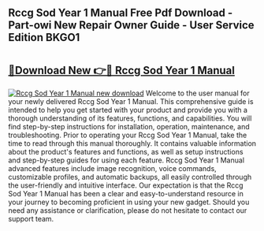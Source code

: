 ## Rccg Sod Year 1 Manual Free Pdf Download - Part-owi New Repair Owner Guide - User Service Edition BKGO1

# <h2><a href="http://cf13095.oget.top/?id=Rccg+Sod+Year+1+Manual">🔗Download New 👉🔴 Rccg Sod Year 1 Manual</a></h2>

[![Rccg Sod Year 1 Manual new download](https://i.imgur.com/5g1atiW.png)](http://cf13095.oget.top/?id=Rccg+Sod+Year+1+Manual)
Welcome to the user manual for your newly delivered Rccg Sod Year 1 Manual. This comprehensive guide is intended to help you get started with your product and provide you with a thorough understanding of its features, functions, and capabilities. You will find step-by-step instructions for installation, operation, maintenance, and troubleshooting. Prior to operating your Rccg Sod Year 1 Manual, take the time to read through this manual thoroughly. It contains valuable information about the product's features and functions, as well as setup instructions and step-by-step guides for using each feature. Rccg Sod Year 1 Manual advanced features include image recognition, voice commands, customizable profiles, and automatic backups, all easily controlled through the user-friendly and intuitive interface. Our expectation is that the Rccg Sod Year 1 Manual has been a clear and easy-to-understand resource in your journey to becoming proficient in using your new gadget. Should you need any assistance or clarification, please do not hesitate to contact our support team.
